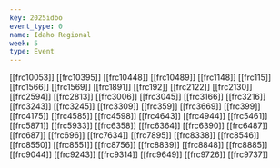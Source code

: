 ```yaml
---
key: 2025idbo
event_type: 0
name: Idaho Regional
week: 5
type: Event
---
```

[[frc10053]]
[[frc10395]]
[[frc10448]]
[[frc10489]]
[[frc1148]]
[[frc115]]
[[frc1566]]
[[frc1569]]
[[frc1891]]
[[frc192]]
[[frc2122]]
[[frc2130]]
[[frc2594]]
[[frc2813]]
[[frc3006]]
[[frc3045]]
[[frc3166]]
[[frc3216]]
[[frc3243]]
[[frc3245]]
[[frc3309]]
[[frc359]]
[[frc3669]]
[[frc399]]
[[frc4175]]
[[frc4585]]
[[frc4598]]
[[frc4643]]
[[frc4944]]
[[frc5461]]
[[frc5871]]
[[frc5933]]
[[frc6358]]
[[frc6364]]
[[frc6390]]
[[frc6487]]
[[frc687]]
[[frc696]]
[[frc7634]]
[[frc7895]]
[[frc8338]]
[[frc8546]]
[[frc8550]]
[[frc8551]]
[[frc8756]]
[[frc8839]]
[[frc8848]]
[[frc8885]]
[[frc9044]]
[[frc9243]]
[[frc9314]]
[[frc9649]]
[[frc9726]]
[[frc9737]]
